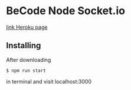# BeCode Node Socket.io

[link Heroku page](https://becode-socketio.herokuapp.com/)

## Installing

After downloading

```
$ npm run start 
```

in terminal and visit localhost:3000 